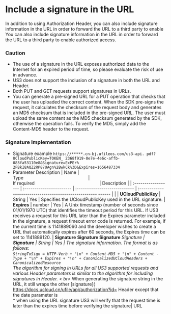 # Include a signature in the URL
In addition to using Authorization Header, you can also include signature information in the URL in order to forward the URL to a third party to enable You can also include signature information in the URL in order to forward the URL to a third party to enable authorized access.
### Caution
- The use of a signature in the URL exposes authorized data to the Internet for an expired period of time, so please evaluate the risk of use in advance.
- US3 does not support the inclusion of a signature in both the URL and Header.
- Both PUT and GET requests support signatures in URLs.
- You can generate a pre-signed URL for a PUT operation that checks that the user has uploaded the correct content.  When the SDK pre-signs the request, it calculates the checksum of the request body and generates an MD5 checksum that is included in the pre-signed URL.  The user must upload the same content as the MD5 checksum generated by the SDK, otherwise the operation fails.  To verify the MD5, simply add the Content-MD5 header to the request.
### Signature Implementation
* Signature example
```https://*****.cn-bj.ufileos.com/us3-api. pdf? UCloudPublicKey=TOKEN_ 2368f919-0e7e-4e6c-affb-083fa53110e8&Signature=ExPEr% 2FBkI8AQZ2RP87UAgn%2BwkCk%3D&Expires=1656487334```
* Parameter Description
| Name | <br>Type<img width=200/> | <br/>If required<img width=200/> | Description |
| :------------------ | :----------------------- | :---------------------------- | :----------------------------------------------------- ------ |
| | **UCloudPublicKey** | String | Yes | Specifies the UCloudPublicKey used in the URL signature.
| **Expires** | number | Yes | A Unix timestamp (number of seconds since 01/01/1970 UTC) that identifies the timeout period for this URL.  If US3 receives a request for this URL later than the Expires parameter included in the signature, a request timeout error code is returned.  For example, if the current time is 1141889060 and the developer wishes to create a URL that automatically expires after 60 seconds, the Expires time can be set to 1141889120. | **Signature** **Signature Signature** **Signature
| **Signature** | String | Yes | The signature information.  The format is as follows:<br>``` StringToSign = HTTP-Verb + "\n" + Content-MD5 + "\n" + Content -Type + "\n" + Expires + "\n" + CanonicalizedUCloudHeaders + CanonicalizedResource ```<br>* The algorithm for signing in URLs for all US3 supported requests and various Header parameters is similar to the algorithm for including signatures in Header. < br>* When generating the signature string in the URL, it still wraps the other [signature]( https://docs.ucloud.cn/ufile/api/authorization?id= Header except that the date parameter is <br>* when using the URL signature US3 will verify that the request time is later than the expires time before verifying the signature| URL